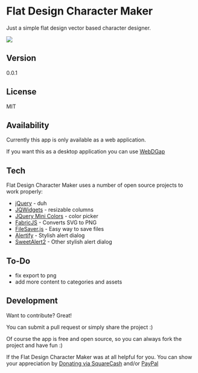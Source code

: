 Flat Design Character Maker
===================

Just a simple flat design vector based character designer.

![](https://raw.githubusercontent.com/michaelsboost/Flat-Design-Character-Maker/gh-pages/preview.png)

Version
-------------

0.0.1

License
-------------

MIT

Availability
-------------

Currently this app is only available as a web application.

If you want this as a desktop application you can use
[WebDGap](http://michaelsboost.github.io/WebDGap)  

Tech
-------------

Flat Design Character Maker uses a number of open source projects to work properly:

* [jQuery](http://jquery.com/) - duh
* [JQWidgets](http://www.jqwidgets.com/jquery-widgets-demo/demos/jqxsplitter/index.htm#demos/jqxsplitter/nested-splitters.htm) - resizable columns
* [JQuery Mini Colors](https://labs.abeautifulsite.net/jquery-minicolors/) - color picker
* [FabricJS](http://fabricjs.com/) - Converts SVG to PNG
* [FileSaver.js](https://github.com/eligrey/FileSaver.js/) - Easy way to save files
* [Alertify](http://alertifyjs.com/) - Stylish alert dialog
* [SweetAlert2](sweetalert2.github.io) - Other stylish alert dialog

To-Do
-------------

- fix export to png
- add more content to categories and assets

Development
-------------

Want to contribute? Great!  

You can submit a pull request or simply share the project :)

Of course the app is free and open source, so you can always fork the project and have fun :)

If the Flat Design Character Maker was at all helpful for you. You can show your appreciation by [Donating via SquareCash](https://cash.me/$michaelsboost) and/or [PayPal](https://www.paypal.me/mikethedj4)
